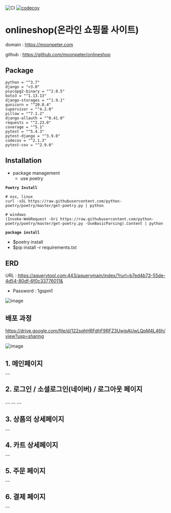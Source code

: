 ![CI](https://github.com/moonpeter/onlineshop/workflows/CI/badge.svg) [![codecov](https://codecov.io/gh/moonpeter/onlineshop/branch/master/graph/badge.svg)](https://codecov.io/gh/moonpeter/onlineshop)



# onlineshop(온라인 쇼핑몰 사이트)

domain : https://moonpeter.com

github : https://github.com/moonpeter/onlineshop



## Package

```
python = "^3.7"
django = ">3.0"
psycopg2-binary = "^2.8.5"
boto3 = "^1.13.13"
django-storages = "^1.9.1"
gunicorn = "^20.0.4"
supervisor = "^4.2.0"
pillow = "^7.1.2"
django-allauth = "^0.41.0"
requests = "^2.23.0"
coverage = "^5.1"
pytest = "^5.4.3"
pytest-django = "^3.9.0"
codecov = "^2.1.3"
pytest-cov = "^2.9.0"
```



## Installation

- package management
  - use poetry

**`Poetry Install`**

```
# osx, linux
curl -sSL https://raw.githubusercontent.com/python-poetry/poetry/master/get-poetry.py | python

# windows
(Invoke-WebRequest -Uri https://raw.githubusercontent.com/python-poetry/poetry/master/get-poetry.py -UseBasicParsing).Content | python
```

**`package install`**

- $poetry install
- $pip install -r requirements.txt



## ERD

URL : https://aquerytool.com:443/aquerymain/index/?rurl=b7ed4b73-55de-4d54-80df-6f0c33776011&

- Password : 1gspm1

![image](https://user-images.githubusercontent.com/57426244/83367549-0d5e8c00-a3f0-11ea-82e3-299af4c10eee.png)



## 배포 과정

https://drive.google.com/file/d/122sqhHRFdhF9RFZ3UwjpAUwLQpM4L46h/view?usp=sharing

![image](https://user-images.githubusercontent.com/57426244/83371560-af38a580-a3fd-11ea-9040-c60ec1b4eae4.png)











## 1. 메인페이지

<img src="https://user-images.githubusercontent.com/57426244/83587847-fe601100-a58a-11ea-9ffe-13d702a5ae67.png" alt="image" style="zoom:25%;" />



## 2. 로그인 / 소셜로그인(네이버) / 로그아웃 페이지

<img src="https://user-images.githubusercontent.com/57426244/83347275-0cc9e500-a35f-11ea-9672-8e931326ac65.png" alt="image" style="zoom:25%;" />

<img src="https://user-images.githubusercontent.com/57426244/83347303-3f73dd80-a35f-11ea-81d2-b207a6badfb4.png" alt="image" style="zoom:25%;" />

<img src="https://user-images.githubusercontent.com/57426244/83347343-5fa39c80-a35f-11ea-88e0-2c29f619ad43.png" alt="image" style="zoom:25%;" />

## 3. 상품의 상세페이지

<img src="https://user-images.githubusercontent.com/57426244/83344880-b3a28700-a347-11ea-9f83-d40aca22ffeb.png" alt="image" style="zoom:25%;" />

## 4. 카트 상세페이지

<img src="https://user-images.githubusercontent.com/57426244/83344881-ba30fe80-a347-11ea-9c0c-afab7148bb6f.png" alt="image" style="zoom:25%;" />



## 5. 주문 페이지

<img src="https://user-images.githubusercontent.com/57426244/83344885-c9b04780-a347-11ea-8918-b71c0ea7b92b.png" alt="image" style="zoom:25%;" />

## 6. 결제 페이지

<img src="https://user-images.githubusercontent.com/57426244/83344887-d16fec00-a347-11ea-9d66-3975322d98e1.png" alt="image" style="zoom:25%;" />
